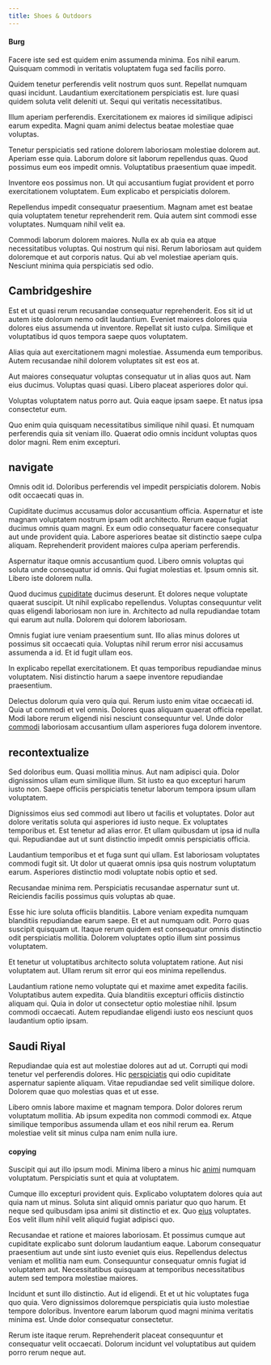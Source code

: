 ```yaml
---
title: Shoes & Outdoors
---
```


#### Burg

Facere iste sed est quidem enim assumenda minima. Eos nihil earum. Quisquam commodi in veritatis voluptatem fuga sed facilis porro.

Quidem tenetur perferendis velit nostrum quos sunt. Repellat numquam quasi incidunt. Laudantium exercitationem perspiciatis est. Iure quasi quidem soluta velit deleniti ut. Sequi qui veritatis necessitatibus.

Illum aperiam perferendis. Exercitationem ex maiores id similique adipisci earum expedita. Magni quam animi delectus beatae molestiae quae voluptas.

Tenetur perspiciatis sed ratione dolorem laboriosam molestiae dolorem aut. Aperiam esse quia. Laborum dolore sit laborum repellendus quas. Quod possimus eum eos impedit omnis. Voluptatibus praesentium quae impedit.

Inventore eos possimus non. Ut qui accusantium fugiat provident et porro exercitationem voluptatem. Eum explicabo et perspiciatis dolorem.

Repellendus impedit consequatur praesentium. Magnam amet est beatae quia voluptatem tenetur reprehenderit rem. Quia autem sint commodi esse voluptates. Numquam nihil velit ea.

Commodi laborum dolorem maiores. Nulla ex ab quia ea atque necessitatibus voluptas. Qui nostrum qui nisi. Rerum laboriosam aut quidem doloremque et aut corporis natus. Qui ab vel molestiae aperiam quis. Nesciunt minima quia perspiciatis sed odio.

## Cambridgeshire

Est et ut quasi rerum recusandae consequatur reprehenderit. Eos sit id ut autem iste dolorum nemo odit laudantium. Eveniet maiores dolores quia dolores eius assumenda ut inventore. Repellat sit iusto culpa. Similique et voluptatibus id quos tempora saepe quos voluptatem.

Alias quia aut exercitationem magni molestiae. Assumenda eum temporibus. Autem recusandae nihil dolorem voluptates sit est eos at.

Aut maiores consequatur voluptas consequatur ut in alias quos aut. Nam eius ducimus. Voluptas quasi quasi. Libero placeat asperiores dolor qui.

Voluptas voluptatem natus porro aut. Quia eaque ipsam saepe. Et natus ipsa consectetur eum.

Quo enim quia quisquam necessitatibus similique nihil quasi. Et numquam perferendis quia sit veniam illo. Quaerat odio omnis incidunt voluptas quos dolor magni. Rem enim excepturi.

## navigate

Omnis odit id. Doloribus perferendis vel impedit perspiciatis dolorem. Nobis odit occaecati quas in.

Cupiditate ducimus accusamus dolor accusantium officia. Aspernatur et iste magnam voluptatem nostrum ipsam odit architecto. Rerum eaque fugiat ducimus omnis quam magni. Ex eum odio consequatur facere consequatur aut unde provident quia. Labore asperiores beatae sit distinctio saepe culpa aliquam. Reprehenderit provident maiores culpa aperiam perferendis.

Aspernatur itaque omnis accusantium quod. Libero omnis voluptas qui soluta unde consequatur id omnis. Qui fugiat molestias et. Ipsum omnis sit. Libero iste dolorem nulla.

Quod ducimus [cupiditate](/facere/temporibus/consequatur/qui/multi_byte_cross_platform_green.md) ducimus deserunt. Et dolores neque voluptate quaerat suscipit. Ut nihil explicabo repellendus. Voluptas consequuntur velit quas eligendi laboriosam non iure in. Architecto ad nulla repudiandae totam qui earum aut nulla. Dolorem qui dolorem laboriosam.

Omnis fugiat iure veniam praesentium sunt. Illo alias minus dolores ut possimus sit occaecati quia. Voluptas nihil rerum error nisi accusamus assumenda a id. Et id fugit ullam eos.

In explicabo repellat exercitationem. Et quas temporibus repudiandae minus voluptatem. Nisi distinctio harum a saepe inventore repudiandae praesentium.

Delectus dolorum quia vero quia qui. Rerum iusto enim vitae occaecati id. Quia ut commodi et vel omnis. Dolores quas aliquam quaerat officia repellat. Modi labore rerum eligendi nisi nesciunt consequuntur vel. Unde dolor [commodi](/earum/quo/dolorem/aperiam/avon.md) laboriosam accusantium ullam asperiores fuga dolorem inventore.

## recontextualize

Sed doloribus eum. Quasi mollitia minus. Aut nam adipisci quia. Dolor dignissimos ullam eum similique illum. Sit iusto ea quo excepturi harum iusto non. Saepe officiis perspiciatis tenetur laborum tempora ipsum ullam voluptatem.

Dignissimos eius sed commodi aut libero ut facilis et voluptates. Dolor aut dolore veritatis soluta qui asperiores id iusto neque. Ex voluptates temporibus et. Est tenetur ad alias error. Et ullam quibusdam ut ipsa id nulla qui. Repudiandae aut ut sunt distinctio impedit omnis perspiciatis officia.

Laudantium temporibus et et fuga sunt qui ullam. Est laboriosam voluptates commodi fugit sit. Ut dolor ut quaerat omnis ipsa quis nostrum voluptatum earum. Asperiores distinctio modi voluptate nobis optio et sed.

Recusandae minima rem. Perspiciatis recusandae aspernatur sunt ut. Reiciendis facilis possimus quis voluptas ab quae.

Esse hic iure soluta officiis blanditiis. Labore veniam expedita numquam blanditiis repudiandae earum saepe. Et et aut numquam odit. Porro quas suscipit quisquam ut. Itaque rerum quidem est consequatur omnis distinctio odit perspiciatis mollitia. Dolorem voluptates optio illum sint possimus voluptatem.

Et tenetur ut voluptatibus architecto soluta voluptatem ratione. Aut nisi voluptatem aut. Ullam rerum sit error qui eos minima repellendus.

Laudantium ratione nemo voluptate qui et maxime amet expedita facilis. Voluptatibus autem expedita. Quia blanditiis excepturi officiis distinctio aliquam qui. Quia in dolor ut consectetur optio molestiae nihil. Ipsum commodi occaecati. Autem repudiandae eligendi iusto eos nesciunt quos laudantium optio ipsam.

## Saudi Riyal

Repudiandae quia est aut molestiae dolores aut ad ut. Corrupti qui modi tenetur vel perferendis dolores. Hic [perspiciatis](/dolore/et/rial_omani_organized.md) qui odio cupiditate aspernatur sapiente aliquam. Vitae repudiandae sed velit similique dolore. Dolorem quae quo molestias quas et ut esse.

Libero omnis labore maxime et magnam tempora. Dolor dolores rerum voluptatum mollitia. Ab ipsum expedita non commodi commodi ex. Atque similique temporibus assumenda ullam et eos nihil rerum ea. Rerum molestiae velit sit minus culpa nam enim nulla iure.

#### copying

Suscipit qui aut illo ipsum modi. Minima libero a minus hic [animi](/facere/temporibus/square_function_based.md) numquam voluptatum. Perspiciatis sunt et quia at voluptatem.

Cumque illo excepturi provident quis. Explicabo voluptatem dolores quia aut quia nam ut minus. Soluta sint aliquid omnis pariatur quo quo harum. Et neque sed quibusdam ipsa animi sit distinctio et ex. Quo [eius](/dolore/et/rial_omani_organized.md) voluptates. Eos velit illum nihil velit aliquid fugiat adipisci quo.

Recusandae et ratione et maiores laboriosam. Et possimus cumque aut cupiditate explicabo sunt dolorum laudantium eaque. Laborum consequatur praesentium aut unde sint iusto eveniet quis eius. Repellendus delectus veniam et mollitia nam eum. Consequuntur consequatur omnis fugiat id voluptatem aut. Necessitatibus quisquam at temporibus necessitatibus autem sed tempora molestiae maiores.

Incidunt et sunt illo distinctio. Aut id eligendi. Et et ut hic voluptates fuga quo quia. Vero dignissimos doloremque perspiciatis quia iusto molestiae tempore doloribus. Inventore earum laborum quod magni minima veritatis minima est. Unde dolor consequatur consectetur.

Rerum iste itaque rerum. Reprehenderit placeat consequuntur et consequatur velit occaecati. Dolorum incidunt vel voluptatibus aut quidem porro rerum neque aut.
